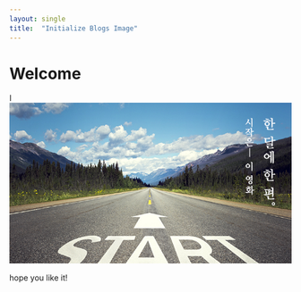 ```yaml
---
layout: single
title:  "Initialize Blogs Image"
---
```


# Welcome

I ![99BD51475A950BA501](../images/2023-05-13-first/99BD51475A950BA501.jpeg)

hope you like it!
